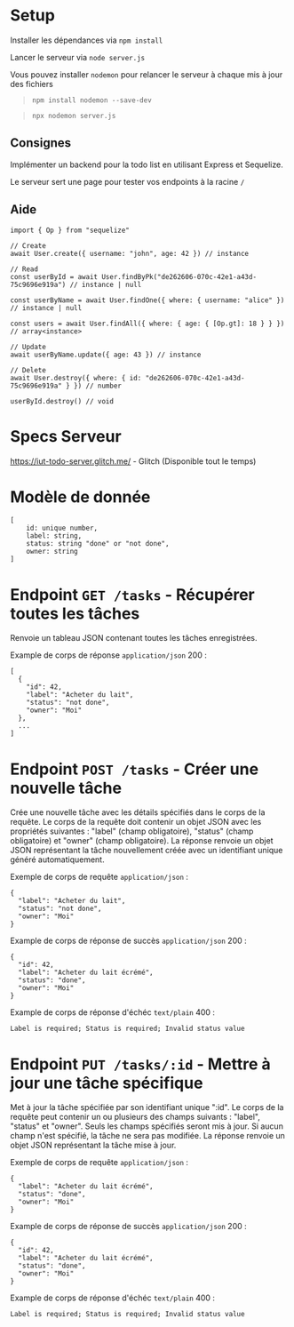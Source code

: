 # Setup

Installer les dépendances via `npm install`

Lancer le serveur via `node server.js`

Vous pouvez installer `nodemon` pour relancer le serveur à chaque mis à jour des fichiers

> `npm install nodemon --save-dev`

> `npx nodemon server.js`

## Consignes

Implémenter un backend pour la todo list en utilisant Express et Sequelize.

Le serveur sert une page pour tester vos endpoints à la racine `/`

## Aide

```
import { Op } from "sequelize"

// Create
await User.create({ username: "john", age: 42 }) // instance

// Read
const userById = await User.findByPk("de262606-070c-42e1-a43d-75c9696e919a") // instance | null

const userByName = await User.findOne({ where: { username: "alice" }) // instance | null

const users = await User.findAll({ where: { age: { [Op.gt]: 18 } } }) // array<instance>

// Update
await userByName.update({ age: 43 }) // instance

// Delete
await User.destroy({ where: { id: "de262606-070c-42e1-a43d-75c9696e919a" } }) // number

userById.destroy() // void
```

# Specs Serveur

https://iut-todo-server.glitch.me/ - Glitch (Disponible tout le temps)

# Modèle de donnée

```
[
    id: unique number,
    label: string,
    status: string "done" or "not done",
    owner: string
]
```

# Endpoint `GET /tasks` - Récupérer toutes les tâches

Renvoie un tableau JSON contenant toutes les tâches enregistrées.

Example de corps de réponse `application/json` 200 : 

```
[
  {
    "id": 42,
    "label": "Acheter du lait",
    "status": "not done",
    "owner": "Moi"
  },
  ...
]
```


# Endpoint `POST /tasks` - Créer une nouvelle tâche

Crée une nouvelle tâche avec les détails spécifiés dans le corps de la requête. Le corps de la requête doit contenir un objet JSON avec les propriétés suivantes : "label" (champ obligatoire), "status" (champ obligatoire) et "owner" (champ obligatoire). La réponse renvoie un objet JSON représentant la tâche nouvellement créée avec un identifiant unique généré automatiquement.

Exemple de corps de requête `application/json` :

```
{
  "label": "Acheter du lait",
  "status": "not done",
  "owner": "Moi"
}
```

Example de corps de réponse de succès `application/json` 200 :


```
{
  "id": 42,
  "label": "Acheter du lait écrémé",
  "status": "done",
  "owner": "Moi"
}
```

Example de corps de réponse d'échéc `text/plain` 400 :

```
Label is required; Status is required; Invalid status value
```


# Endpoint `PUT /tasks/:id` - Mettre à jour une tâche spécifique

Met à jour la tâche spécifiée par son identifiant unique ":id". Le corps de la requête peut contenir un ou plusieurs des champs suivants : "label", "status" et "owner". Seuls les champs spécifiés seront mis à jour. Si aucun champ n'est spécifié, la tâche ne sera pas modifiée. La réponse renvoie un objet JSON représentant la tâche mise à jour.

Exemple de corps de requête `application/json` :

```
{
  "label": "Acheter du lait écrémé",
  "status": "done",
  "owner": "Moi"
}
```

Example de corps de réponse de succès `application/json` 200 :


```
{
  "id": 42,
  "label": "Acheter du lait écrémé",
  "status": "done",
  "owner": "Moi"
}
```

Example de corps de réponse d'échéc `text/plain` 400 :

```
Label is required; Status is required; Invalid status value
```
